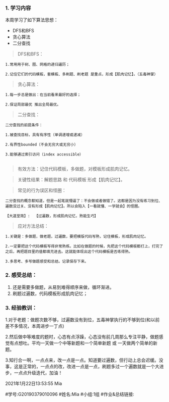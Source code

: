 ### 1. 学习内容

本周学习了如下算法思想：

- DFS和BFS
- 贪心算法
- 二分查找

> DFS和BFS：

```
1.常用用于树、图、网格的递归遍历；

2.记住它们的代码模板，套模板、多刷题、刷老题 是重点，形成【肌肉记忆】。（五毒神掌）
```



> 贪心算法：

```
1.每一步总是做出：在当前看来最好的选择；

2.保证局部最优 推出全局最优。
```



> 二分查找：

```
二分查找的前提条件：

1.被查找目标，具有有序性（单调递增或递减）

2.有界性bounded（不会无穷大或无穷小）

3.能够通过索引访问（index accessible）


```



>有效方法：记住代码模板，多做题，对模板形成肌肉记忆。



>关键性结果：解题思路 和 代码模板 形成【肌肉记忆】。



> 常见的行为误区和怪圈：

```
二分查找的概念都知道，但是一起笔就懵逼了：不会做或者做错了。这都是因为没有练习到位、遍数没过关、没有形成【肌肉记忆】。所以会陷入【一看就懂、一学就会】的怪圈。

【大道至简】:  【过遍数，形成肌肉记忆，熟能生巧】 
```



>应对方法总结：

```
1.关键是：多做题，做老题，过遍数，要把模版代码写熟，记住模板，形成肌肉记忆。

2.一定要把这个代码模板写得非常熟练。比如在做题的时候，先把这个代码模板都打上，打完了之后，再把题目里的值都填充进去。这就能体现出这个代码模板是否练得熟。

3.多思考、多写做题感受和总结。记录保存下来。
```



### 2. 感受总结：



1. 还是需要多做题，从易到难得顺序来做，循环渐进。
2. 刷题过遍数，代码模板形成肌肉记忆；





### 3. 经验教训：

​	  1.对于老题：做题次数不够，过遍数没有到位，五毒神掌执行的不够到位(和以前差不多情况，本周进步一丁点)

​	  2.然后做中等难度的题时，心态有点浮躁，心态没有前几周那么专注平静，做题感觉有点想吐。平均一天做一个中等新题和一个简单新题 或 一天做两个简单的新题。

​	  3.知行合一啊，一点点来，改一点是一点。知道要过遍数，但行动上总会迟缓。没事，这是正常的，一点点的改，改进一点是一点，刷题多过一个遍数就是一个大进步，一点点升级迭代，加油！









2021年1月22日13:53:55 Mia





#学号:G20190379010096
#姓名:Mia
#小组:1组
#作业&总结链接:

